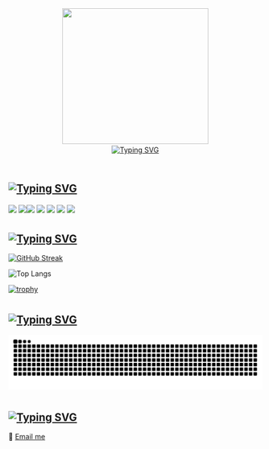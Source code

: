 
<!-- <img src="https://github.com/er-hiba/er-hiba/raw/dfa02a22716fd51ecefef43110ef20d255a2020a/kitty.gif" align="right" height="150">

<a href="https://git.io/typing-svg">
  <img src="https://readme-typing-svg.demolab.com?font=VT323&size=28&duration=4896&pause=&color=FF849E&center=true&vCenter=true&multiline=true&width=450&height=100&lines=%E2%99%A1+Hello+everyone!+I'm+Hiba+%40er-hiba+%E2%99%A1;Welcome+to+my+profile!" alt="Typing SVG" /></a>

![views](https://komarev.com/ghpvc/?username=er-hiba&color=FF849E)

## ♡ Who am I
Hi! My name is Hiba ERRAOUI.  
I am a passionate 20-year-old on an exhilarating journey through the world of software development.
My boundless curiosity fuels my drive to tackle new challenges and acquire fresh skills. I owe my start in this exciting realm to some remarkable individuals 
who have inspired me. My aspiration? To not only meet them but to one day stand alongside them, sharing our collective passion and expertise.

## ♡ Skills and technologies
<img width="30" /> <img src="https://cdn.jsdelivr.net/gh/devicons/devicon/icons/python/python-original.svg" align="center" height="30" alt="python logo"  />
I'm just getting started on my coding journey, and Python is my launchpad.

## ♡ GitHub Stats
[![GitHub Streak](https://streak-stats.demolab.com/?user=er-hiba&theme=dracula)](https://git.io/streak-stats)

## ♡ Contact information
📧 [email me](mailto:hibah.erraoui@gmail.com) -->
<!--
<div>
  <img src="https://github.com/er-hiba/er-hiba/blob/d1ab2d30b4a96f7a0ae7af8eff303b5e55d281d8/3purplehearts.gif" height="100" width="100">  
  <a href="https://git.io/typing-svg"><img src="https://readme-typing-svg.demolab.com?    font=Courier+Prime&size=32&pause=1&color=FF69B4&center=true&vCenter=true&multiline=true&random=true&width=715&height=100&lines=Hello+and+welcome+to+my+Code+Canvas" alt="Typing SVG" align="center" /></a>
</div> -->

<div align="center">
<img src="https://github.com/er-hiba.png" width="290" height="270"><br>
<a href="https://git.io/typing-svg"><img src="https://readme-typing-svg.demolab.com?font=VT323&size=30&duration=2000&color=C040C0&background=4078C022&center=true&multiline=true&random=false&width=290&height=100&lines=First-Year+Digital;Development+Student+%E2%99%A1" alt="Typing SVG" /></a>
<br><br>
  
<!--![views](https://komarev.com/ghpvc/?username=er-hiba&color=C040C0) 
-->
</div>
<!-- <div align="center">
  <img src="https://github.com/er-hiba/er-hiba/raw/dfa02a22716fd51ecefef43110ef20d255a2020a/kitty.gif" height="140">
  <a href="https://git.io/typing-svg">
    <img src="https://readme-typing-svg.demolab.com?font=Courier+Prime&size=30&pause=1&color=E53F71&center=true&vCenter=true&multiline=true&random=true&width=715&height=120&lines=%E2%99%A1+Hello+and+welcome+to+my+Code+Canvas+%E2%99%A1" alt="Typing SVG" align="center" /> </a> <img src="https://github.com/er-hiba/er-hiba/raw/dfa02a22716fd51ecefef43110ef20d255a2020a/kitty.gif" height="140"> 
</div> -->

<!-- <a href="https://git.io/typing-svg"><img src="https://readme-typing-svg.demolab.com?font=Courier+Prime&size=35&pause=1&color=4BA3D2&vCenter=false&multiline=true&repeat=false&random=false&width=1225&height=40&lines=♡+Me+from+behind+the+screen+:" alt="Typing SVG" /></a>
##
Hello there! I'm Hiba ERRAOUI, a passionate 20 years old who's just beginning   
my journey through the world of software development. Join me as I unveil my   
coding odyssey.  
P.S: You will see plenty of hearts in my profile; they hold a special significance  
for me, since "<3" was my first "Hello World!" in the sea of coding.
-->
<!-- <div style="display: flex; align-items: center;">
  <img src="https://github.com/er-hiba/er-hiba/blob/d1ab2d30b4a96f7a0ae7af8eff303b5e55d281d8/sea.gif" height="120" width="200" align="right" >
    Hello there! I'm Hiba ERRAOUI, a passionate 20 years old who's just beginning<br>
    my journey through the world of software development. Join me as I unveil my<br> 
    coding odyssey.<br>
    P.S: You will see plenty of hearts in my profile; they hold a special significance<br>
    for me. Since "<3" was my first "Hello World!" in the sea of coding.
</div> -->
#
<a href="https://git.io/typing-svg"><img src="https://readme-typing-svg.demolab.com?font=Courier+Prime&size=35&pause=1&color=C040C0 &vCenter=true&random=false&width=1270&height=45&lines=♡+Technologies :" alt="Typing SVG" /></a>
-------------------------------
<!--<img src="https://cdn.jsdelivr.net/gh/devicons/devicon/icons/python/python-original.svg" align="center" height="30"> I'm starting my coding journey with Python.
<img src="https://img.icons8.com/color/64/null/html-5--v1.png" align="center" height="32"> I'm also introducing myself to HTML. -->
<img src="https://cdn.jsdelivr.net/gh/devicons/devicon/icons/python/python-original.svg" align="center" height="57"> <img src="https://images.vexels.com/media/users/3/166401/isolated/preview/b82aa7ac3f736dd78570dd3fa3fa9e24-java-programming-language-icon-by-vexels.png" align="center" height="60"><img src="https://cdn.freebiesupply.com/logos/large/2x/git-icon-logo-png-transparent.png" align="center" height="45"> <img src="https://img.icons8.com/color/64/null/html-5--v1.png" align="center" height="57"> <img src="https://pngicon.ru/file/uploads/css3-256x256.png" align="center" height="45"> <img src="http://pluspng.com/img-png/bootstrap-logo-vector-png-bem-with-bootstrap-bootstrap-logo-1024.png" align="center" height="50"> <img src="https://pngimg.com/uploads/mysql/mysql_PNG23.png" align="center" height="50">

#
<a href="https://git.io/typing-svg"><img src="https://readme-typing-svg.demolab.com?font=Courier+Prime&size=35&pause=1&color=C040C0 &vCenter=true&random=false&width=1225&height=40&lines=♡+GitHub+Stats+:" alt="Typing SVG" /></a>
----------------------------------

<!-- <img src="https://github.com/er-hiba/er-hiba/blob/d1ab2d30b4a96f7a0ae7af8eff303b5e55d281d8/2hearts.gif" align="right" height="100" width="100"> -->
  <a href="https://git.io/streak-stats"><img src="https://streak-stats.demolab.com?user=er-hiba&hide_border=false&card_width=400&border=4078c0&background=AE296800&stroke=4078c0&currStreakNum=FFB6C1&dates=4078c0&ring=4078c0&sideNums=FFB6C1&sideLabels=C040C0&currStreakLabel=C040C0&fire=C040C0" alt="GitHub Streak"/></a>

<!--[![trophy](https://github-profile-trophy.vercel.app/?username=er-hiba&theme=radical&column=4&row=1&margin-w=16&margin-h=16&no-frame=true&no-bg=true)](https://github.com/er-hiba/github-profile-trophy) -->

  ![Top Langs](https://github-readme-stats.vercel.app/api/top-langs/?username=er-hiba&layout=compact&theme=transparent)


[![trophy](https://github-profile-trophy.vercel.app/?username=er-hiba&theme=discord&column=4&row=1&margin-w=8&margin-h=8&no-frame=true&no-bg=true)](https://github.com/er-hiba/github-profile-trophy)
<!-- [![trophy](https://github-profile-trophy.vercel.app/?username=er-hiba&theme=dracula&column=4&row=1&margin-w=16&margin-h=16&no-frame=true&no-bg=true)](https://github.com/er-hiba/github-profile-trophy) -->

#
<a href="https://git.io/typing-svg"><img src="https://readme-typing-svg.demolab.com?font=Courier+Prime&size=35&pause=1&color=C040C0 &vCenter=true&random=false&width=1225&height=40&lines=♡+My+Contributions+:" alt="Typing SVG" /></a>
----------------------------------------
![snake svg](https://github.com/er-hiba/er-hiba/blob/output/github-contribution-grid-snake.svg)

#
<a href="https://git.io/typing-svg"><img src="https://readme-typing-svg.demolab.com?font=Courier+Prime&size=35&pause=1&color=C040C0 &vCenter=true&random=false&width=1270&height=45&lines=♡+Contact+Information+:" alt="Typing SVG" /></a>
------------------------------------------
<!-- <a href="https://git.io/typing-svg"><img src="https://readme-typing-svg.demolab.com?font=Courier+Prime&size=35&pause=1&color=4078c0&vCenter=true&random=false&width=1100&height=45&lines=♡+Contact+Information+:" alt="Typing SVG" /></a> -->
📧 [Email me](mailto:hibah.erraoui@gmail.com)
